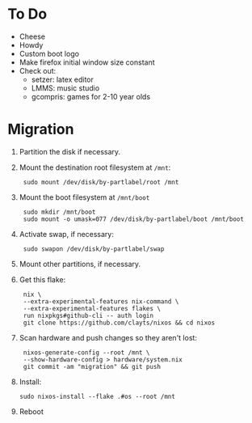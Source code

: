 # To Do
- Cheese
- Howdy
- Custom boot logo
- Make firefox initial window size constant
- Check out:
    - setzer: latex editor
    - LMMS: music studio
    - gcompris: games for 2-10 year olds

# Migration
1. Partition the disk if necessary.
2. Mount the destination root filesystem at `/mnt`:

        sudo mount /dev/disk/by-partlabel/root /mnt
3. Mount the boot filesystem at `/mnt/boot`

        sudo mkdir /mnt/boot
        sudo mount -o umask=077 /dev/disk/by-partlabel/boot /mnt/boot
4. Activate swap, if necessary:

        sudo swapon /dev/disk/by-partlabel/swap
5. Mount other partitions, if necessary.
7. Get this flake:

        nix \
        --extra-experimental-features nix-command \
        --extra-experimental-features flakes \
        run nixpkgs#github-cli -- auth login
        git clone https://github.com/clayts/nixos && cd nixos
8. Scan hardware and push changes so they aren't lost:

        nixos-generate-config --root /mnt \
        --show-hardware-config > hardware/system.nix
        git commit -am "migration" && git push
16. Install:

        sudo nixos-install --flake .#os --root /mnt
17. Reboot
